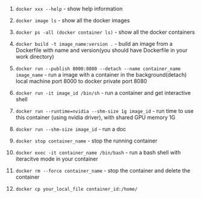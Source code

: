 01. `docker xxx --help` - show help information
02. `docker image ls` - show all the docker images
3. `docker ps -all (docker container ls)` - show all the docker containers
4. `docker build -t image_name:version .` - build an image from a Dockerfile with name and version(you should have Dockerfile in your work directory)
5. `docker run --publish 8000:8080 --detach --name container_name image_name` - run a image with a container in the background(detach) local machine port 8000 to docker private port 8080
06.  `docker run -it image_id /bin/sh` - run a container and get interactive shell
7. `docker run --runtime=nvidia --shm-size 1g image_id` - run time to use this container (using nvidia driver), with shared GPU memory 1G
08.  `docker run --shm-size image_id` - run a doc
09.  `docker stop container_name` - stop the running container

10.   `docker exec -it container_name /bin/bash` - run a bash shell with iteracitve mode in your container
11. `docker rm --force container_name` - stop the container and delete the container
12. `docker cp your_local_file container_id:/home/`
